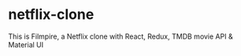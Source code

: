# netflix-clone
This is Filmpire, a Netflix clone with React, Redux, TMDB movie API &amp; Material UI
